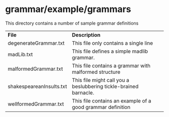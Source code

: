 grammar/example/grammars
========================

This directory contains a number of sample grammar definitions

<table>
	<tr>
		<td><b>File</b></td><td><b>Description</b></td>
	</tr>
	<tr>
		<td>degenerateGrammar.txt</td><td>This file only contains a single line</td>
	</tr>
	<tr>
		<td>madLib.txt</td><td>This file defines a simple madlib grammar.</td>
	</tr>
	<tr>
		<td>malformedGrammar.txt</td><td>This file contains a grammar with malformed structure</td>
	</tr>
	</tr>
		<td>shakespeareanInsults.txt</td><td>This file might call you a beslubbering tickle-brained barnacle.</td>
	<tr>
	<tr>
		<td>wellformedGrammar.txt</td><td>This file contains an example of a good grammar definition</td>
	</tr>
</table>